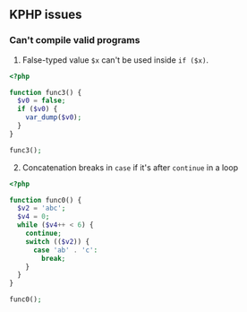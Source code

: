 ## KPHP issues

### Can't compile valid programs

1. False-typed value `$x` can't be used inside `if ($x)`.

```php
<?php

function func3() {
  $v0 = false;
  if ($v0) {
    var_dump($v0);
  }
}

func3();
```

2. Concatenation breaks in `case` if it's after `continue` in a loop

```php
<?php

function func0() {
  $v2 = 'abc';
  $v4 = 0;
  while ($v4++ < 6) {
    continue;
    switch (($v2)) {
      case 'ab' . 'c':
        break;
    }
  }
}

func0();
```
